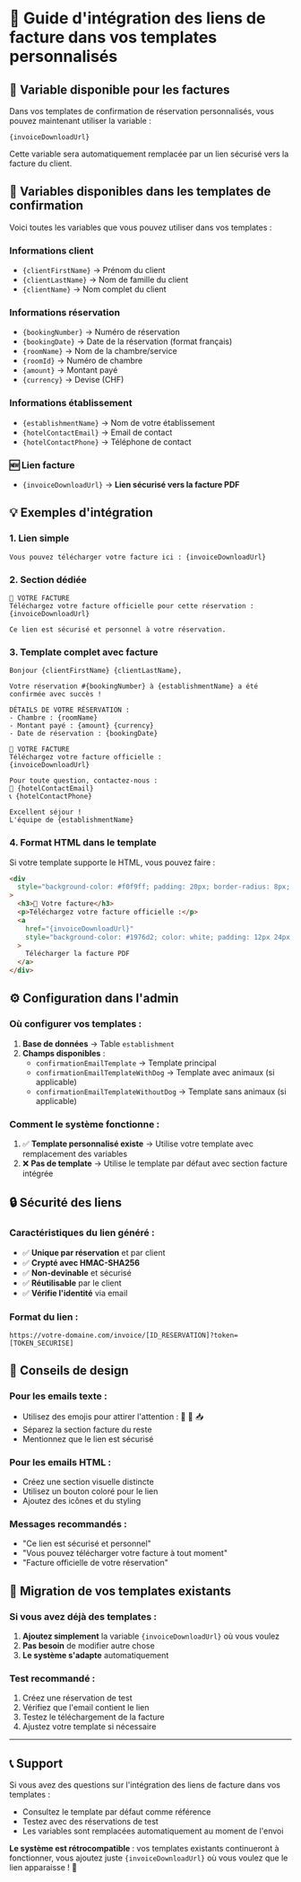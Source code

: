 # 📧 Guide d'intégration des liens de facture dans vos templates personnalisés

## 🎯 Variable disponible pour les factures

Dans vos templates de confirmation de réservation personnalisés, vous pouvez maintenant utiliser la variable :

```
{invoiceDownloadUrl}
```

Cette variable sera automatiquement remplacée par un lien sécurisé vers la facture du client.

## 📝 Variables disponibles dans les templates de confirmation

Voici toutes les variables que vous pouvez utiliser dans vos templates :

### **Informations client**

- `{clientFirstName}` → Prénom du client
- `{clientLastName}` → Nom de famille du client
- `{clientName}` → Nom complet du client

### **Informations réservation**

- `{bookingNumber}` → Numéro de réservation
- `{bookingDate}` → Date de la réservation (format français)
- `{roomName}` → Nom de la chambre/service
- `{roomId}` → Numéro de chambre
- `{amount}` → Montant payé
- `{currency}` → Devise (CHF)

### **Informations établissement**

- `{establishmentName}` → Nom de votre établissement
- `{hotelContactEmail}` → Email de contact
- `{hotelContactPhone}` → Téléphone de contact

### **🆕 Lien facture**

- `{invoiceDownloadUrl}` → **Lien sécurisé vers la facture PDF**

## 💡 Exemples d'intégration

### **1. Lien simple**

```
Vous pouvez télécharger votre facture ici : {invoiceDownloadUrl}
```

### **2. Section dédiée**

```
📄 VOTRE FACTURE
Téléchargez votre facture officielle pour cette réservation :
{invoiceDownloadUrl}

Ce lien est sécurisé et personnel à votre réservation.
```

### **3. Template complet avec facture**

```
Bonjour {clientFirstName} {clientLastName},

Votre réservation #{bookingNumber} à {establishmentName} a été confirmée avec succès !

DÉTAILS DE VOTRE RÉSERVATION :
- Chambre : {roomName}
- Montant payé : {amount} {currency}
- Date de réservation : {bookingDate}

📄 VOTRE FACTURE
Téléchargez votre facture officielle :
{invoiceDownloadUrl}

Pour toute question, contactez-nous :
📧 {hotelContactEmail}
📞 {hotelContactPhone}

Excellent séjour !
L'équipe de {establishmentName}
```

### **4. Format HTML dans le template**

Si votre template supporte le HTML, vous pouvez faire :

```html
<div
  style="background-color: #f0f9ff; padding: 20px; border-radius: 8px; margin: 20px 0;"
>
  <h3>📄 Votre facture</h3>
  <p>Téléchargez votre facture officielle :</p>
  <a
    href="{invoiceDownloadUrl}"
    style="background-color: #1976d2; color: white; padding: 12px 24px; text-decoration: none; border-radius: 5px; display: inline-block;"
  >
    Télécharger la facture PDF
  </a>
</div>
```

## ⚙️ Configuration dans l'admin

### **Où configurer vos templates :**

1. **Base de données** → Table `establishment`
2. **Champs disponibles** :
   - `confirmationEmailTemplate` → Template principal
   - `confirmationEmailTemplateWithDog` → Template avec animaux (si applicable)
   - `confirmationEmailTemplateWithoutDog` → Template sans animaux (si applicable)

### **Comment le système fonctionne :**

1. ✅ **Template personnalisé existe** → Utilise votre template avec remplacement des variables
2. ❌ **Pas de template** → Utilise le template par défaut avec section facture intégrée

## 🔒 Sécurité des liens

### **Caractéristiques du lien généré :**

- ✅ **Unique par réservation** et par client
- ✅ **Crypté avec HMAC-SHA256**
- ✅ **Non-devinable** et sécurisé
- ✅ **Réutilisable** par le client
- ✅ **Vérifie l'identité** via email

### **Format du lien :**

```
https://votre-domaine.com/invoice/[ID_RESERVATION]?token=[TOKEN_SECURISE]
```

## 🎨 Conseils de design

### **Pour les emails texte :**

- Utilisez des emojis pour attirer l'attention : 📄 💼 📥
- Séparez la section facture du reste
- Mentionnez que le lien est sécurisé

### **Pour les emails HTML :**

- Créez une section visuelle distincte
- Utilisez un bouton coloré pour le lien
- Ajoutez des icônes et du styling

### **Messages recommandés :**

- "Ce lien est sécurisé et personnel"
- "Vous pouvez télécharger votre facture à tout moment"
- "Facture officielle de votre réservation"

## 🚀 Migration de vos templates existants

### **Si vous avez déjà des templates :**

1. **Ajoutez simplement** la variable `{invoiceDownloadUrl}` où vous voulez
2. **Pas besoin** de modifier autre chose
3. **Le système s'adapte** automatiquement

### **Test recommandé :**

1. Créez une réservation de test
2. Vérifiez que l'email contient le lien
3. Testez le téléchargement de la facture
4. Ajustez votre template si nécessaire

---

## 📞 Support

Si vous avez des questions sur l'intégration des liens de facture dans vos templates :

- Consultez le template par défaut comme référence
- Testez avec des réservations de test
- Les variables sont remplacées automatiquement au moment de l'envoi

**Le système est rétrocompatible** : vos templates existants continueront à fonctionner, vous ajoutez juste `{invoiceDownloadUrl}` où vous voulez que le lien apparaisse ! 🎉
